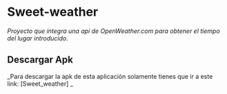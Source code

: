 # Sweet-weather
_Proyecto que integra una api de OpenWeather.com para obtener el tiempo del lugar introducido._

## Descargar Apk
_Para descargar la apk de esta aplicación solamente tienes que ir a este link: [Sweet_weather] _
